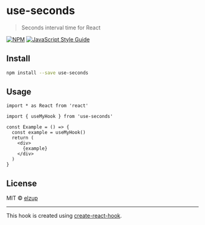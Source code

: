 # use-seconds

> Seconds interval time for React

[![NPM](https://img.shields.io/npm/v/use-seconds.svg)](https://www.npmjs.com/package/use-seconds) [![JavaScript Style Guide](https://img.shields.io/badge/code_style-standard-brightgreen.svg)](https://standardjs.com)

## Install

```bash
npm install --save use-seconds
```

## Usage

```tsx
import * as React from 'react'

import { useMyHook } from 'use-seconds'

const Example = () => {
  const example = useMyHook()
  return (
    <div>
      {example}
    </div>
  )
}
```

## License

MIT © [elzup](https://github.com/elzup)

---

This hook is created using [create-react-hook](https://github.com/hermanya/create-react-hook).
